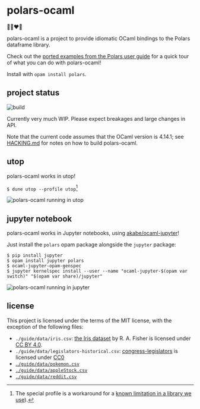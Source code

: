# polars-ocaml

🐻‍❄️❤️🐫

polars-ocaml is a project to provide idiomatic OCaml bindings to the Polars
dataframe library.

Check out the [ported examples from the Polars user guide](./guide/) for a quick tour of what you
can do with polars-ocaml!

Install with `opam install polars`.

## project status

![build](https://github.com/mt-caret/polars-ocaml/actions/workflows/build.yaml/badge.svg)

Currently very much WIP. Please expect breakages and large changes in API.

Note that the current code assumes that the OCaml version is 4.14.1;
see [HACKING.md](./HACKING.md) for notes on how to build polars-ocaml.

## utop

polars-ocaml works in utop!

`$ dune utop --profile utop`[^utop-workaround]

[^utop-workaround]: The special profile is a workaround for a [known limitation in a library we use](https://github.com/tizoc/ocaml-interop/issues/49#issuecomment-1627842973)).

![polars-ocaml running in utop](https://user-images.githubusercontent.com/4996739/253110945-c8ffb606-bcbb-4297-acef-602d3cecd15b.png)

## jupyter notebook

polars-ocaml works in Jupyter notebooks, using [akabe/ocaml-jupyter](https://github.com/akabe/ocaml-jupyter)!

Just install the `polars` opam package alongside the `jupyter` package:

```
$ pip install jupyter
$ opam install jupyter polars
$ ocaml-jupyter-opam-genspec
$ jupyter kernelspec install --user --name "ocaml-jupyter-$(opam var switch)" "$(opam var share)/jupyter"
```

![polars-ocaml running in jupyter](https://github.com/mt-caret/polars-ocaml/assets/4996739/fa09ef51-078f-4aad-af39-1243ca559451)

## license

This project is licensed under the terms of the MIT license, with the exception
of the following files:
- `./guide/data/iris.csv`: [the Iris dataset](https://archive.ics.uci.edu/dataset/53/iris) by R. A. Fisher is licensed under [CC BY 4.0](https://creativecommons.org/licenses/by/4.0/legalcode).
- `./guide/data/legislators-historical.csv`: [congress-legislators](https://github.com/unitedstates/congress-legislators) is licensed under [CC0](https://creativecommons.org/publicdomain/zero/1.0/legalcode)
- [`./guide/data/pokemon.csv`](https://gist.github.com/ritchie46/cac6b337ea52281aa23c049250a4ff03/)
- [`./guide/data/appleStock.csv`](https://github.com/pola-rs/polars-book/blob/4c7773952f73213326aa761599a779c9c2b3c94a/docs/src/data/appleStock.csv)
- [`./guide/data/reddit.csv`](https://github.com/pola-rs/polars-book/blob/4c7773952f73213326aa761599a779c9c2b3c94a/docs/src/data/reddit.csv)
